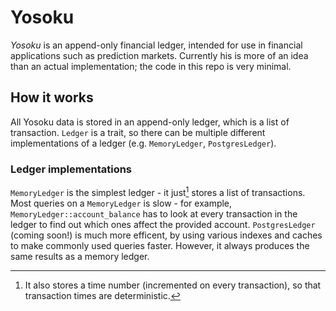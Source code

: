 # Yosoku

*Yosoku* is an append-only financial ledger, intended for use in financial applications such as prediction markets. Currently his is more of an idea than an actual implementation; the code in this repo is very minimal.

## How it works

All Yosoku data is stored in an append-only ledger, which is a list of transaction. `Ledger` is a trait, so there can be multiple different implementations of a ledger (e.g. `MemoryLedger`, `PostgresLedger`).

### Ledger implementations

`MemoryLedger` is the simplest ledger - it just[^ml-time] stores a list of transactions. Most queries on a `MemoryLedger` is slow - for example, `MemoryLedger::account_balance` has to look at every transaction in the ledger to find out which ones affect the provided account. `PostgresLedger` (coming soon!) is much more efficent, by using various indexes and caches to make commonly used queries faster. However, it always produces the same results as a memory ledger.

[^ml-time]: It also stores a time number (incremented on every transaction), so that transaction times are deterministic.
